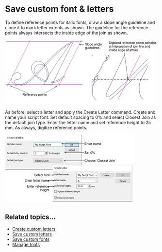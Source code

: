 # Save custom font & letters

To define reference points for italic fonts, draw a slope angle guideline and clone it to mark letter extents as shown. The guideline for the reference points always intersects the inside edge of the join as shown.

![SaveCustomAlphabet4.png](assets/SaveCustomAlphabet4.png)

As before, select a letter and apply the Create Letter command. Create and name your script font. Set default spacing to 0% and select Closest Join as the default join type. Enter the letter name and set reference height to 25 mm. As always, digitize reference points.

![custom_fonts00133.png](assets/custom_fonts00133.png)

## Related topics...

- [Create custom letters](../../Lettering/lettering_custom/Create_custom_letters)
- [Save custom letters](../../Lettering/lettering_custom/Save_custom_letters)
- [Save custom fonts](../../Lettering/lettering_custom/Save_custom_fonts)
- [Manage fonts](../../Lettering/lettering_custom/Manage_fonts)
